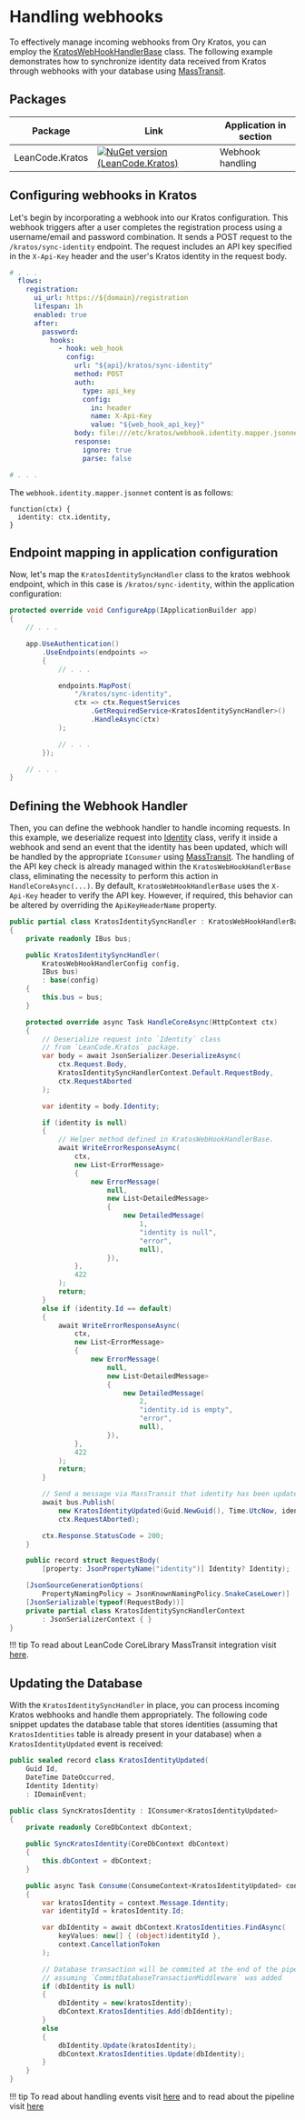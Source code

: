# Handling webhooks

To effectively manage incoming webhooks from Ory Kratos, you can employ the [KratosWebHookHandlerBase] class. The following example demonstrates how to synchronize identity data received from Kratos through webhooks with your database using [MassTransit].

## Packages

| Package | Link | Application in section |
| --- | ----------- | ----------- |
| LeanCode.Kratos | [![NuGet version (LeanCode.Kratos)](https://img.shields.io/nuget/vpre/LeanCode.Kratos.svg?style=flat-square&logo=nuget)](https://www.nuget.org/packages/LeanCode.Kratos) | Webhook handling |

## Configuring webhooks in Kratos

Let's begin by incorporating a webhook into our Kratos configuration. This webhook triggers after a user completes the registration process using a username/email and password combination. It sends a POST request to the `/kratos/sync-identity` endpoint. The request includes an API key specified in the `X-Api-Key` header and the user's Kratos identity in the request body.

```yaml
# . . .
  flows:
    registration:
      ui_url: https://${domain}/registration
      lifespan: 1h
      enabled: true
      after:
        password:
          hooks:
            - hook: web_hook
              config:
                url: "${api}/kratos/sync-identity"
                method: POST
                auth:
                  type: api_key
                  config:
                    in: header
                    name: X-Api-Key
                    value: "${web_hook_api_key}"
                body: file:///etc/kratos/webhook.identity.mapper.jsonnet
                response:
                  ignore: true
                  parse: false

# . . .
```

The `webhook.identity.mapper.jsonnet` content is as follows:

```jsonnet
function(ctx) {
  identity: ctx.identity,
}
```

## Endpoint mapping in application configuration

Now, let's map the `KratosIdentitySyncHandler` class to the kratos webhook endpoint, which in this case is `/kratos/sync-identity`, within the application configuration:

```csharp
protected override void ConfigureApp(IApplicationBuilder app)
{
    // . . .

    app.UseAuthentication()
        .UseEndpoints(endpoints =>
        {
            // . . .

            endpoints.MapPost(
                "/kratos/sync-identity",
                ctx => ctx.RequestServices
                    .GetRequiredService<KratosIdentitySyncHandler>()
                    .HandleAsync(ctx)
            );

            // . . .
        });

    // . . .
}
```

## Defining the Webhook Handler

Then, you can define the webhook handler to handle incoming requests. In this example, we deserialize request into [Identity] class, verify it inside a webhook and send an event that the identity has been updated, which will be handled by the appropriate `IConsumer` using [MassTransit]. The handling of the API key check is already managed within the `KratosWebHookHandlerBase` class, eliminating the necessity to perform this action in `HandleCoreAsync(...)`. By default, `KratosWebHookHandlerBase` uses the `X-Api-Key` header to verify the API key. However, if required, this behavior can be altered by overriding the `ApiKeyHeaderName` property.

```csharp
public partial class KratosIdentitySyncHandler : KratosWebHookHandlerBase
{
    private readonly IBus bus;

    public KratosIdentitySyncHandler(
        KratosWebHookHandlerConfig config,
        IBus bus)
        : base(config)
    {
        this.bus = bus;
    }

    protected override async Task HandleCoreAsync(HttpContext ctx)
    {
        // Deserialize request into `Identity` class
        // from `LeanCode.Kratos` package.
        var body = await JsonSerializer.DeserializeAsync(
            ctx.Request.Body,
            KratosIdentitySyncHandlerContext.Default.RequestBody,
            ctx.RequestAborted
        );

        var identity = body.Identity;

        if (identity is null)
        {
            // Helper method defined in KratosWebHookHandlerBase.
            await WriteErrorResponseAsync(
                ctx,
                new List<ErrorMessage>
                {
                    new ErrorMessage(
                        null,
                        new List<DetailedMessage>
                        {
                            new DetailedMessage(
                                1,
                                "identity is null",
                                "error",
                                null),
                        }),
                },
                422
            );
            return;
        }
        else if (identity.Id == default)
        {
            await WriteErrorResponseAsync(
                ctx,
                new List<ErrorMessage>
                {
                    new ErrorMessage(
                        null,
                        new List<DetailedMessage>
                        {
                            new DetailedMessage(
                                2,
                                "identity.id is empty",
                                "error",
                                null),
                        }),
                },
                422
            );
            return;
        }

        // Send a message via MassTransit that identity has been updated.
        await bus.Publish(
            new KratosIdentityUpdated(Guid.NewGuid(), Time.UtcNow, identity),
            ctx.RequestAborted);

        ctx.Response.StatusCode = 200;
    }

    public record struct RequestBody(
        [property: JsonPropertyName("identity")] Identity? Identity);

    [JsonSourceGenerationOptions(
        PropertyNamingPolicy = JsonKnownNamingPolicy.SnakeCaseLower)]
    [JsonSerializable(typeof(RequestBody))]
    private partial class KratosIdentitySyncHandlerContext
        : JsonSerializerContext { }
}
```

!!! tip
    To read about LeanCode CoreLibrary MassTransit integration visit [here](../messaging_masstransit/index.md).

## Updating the Database

With the `KratosIdentitySyncHandler` in place, you can process incoming Kratos webhooks and handle them appropriately. The following code snippet updates the database table that stores identities (assuming that `KratosIdentities` table is already present in your database) when a `KratosIdentityUpdated` event is received:

<!-- TODO: Add link to Kratos identity example implementation once ExampleApp is public. -->

```csharp
public sealed record class KratosIdentityUpdated(
    Guid Id,
    DateTime DateOccurred,
    Identity Identity)
    : IDomainEvent;

public class SyncKratosIdentity : IConsumer<KratosIdentityUpdated>
{
    private readonly CoreDbContext dbContext;

    public SyncKratosIdentity(CoreDbContext dbContext)
    {
        this.dbContext = dbContext;
    }

    public async Task Consume(ConsumeContext<KratosIdentityUpdated> context)
    {
        var kratosIdentity = context.Message.Identity;
        var identityId = kratosIdentity.Id;

        var dbIdentity = await dbContext.KratosIdentities.FindAsync(
            keyValues: new[] { (object)identityId },
            context.CancellationToken
        );

        // Database transaction will be commited at the end of the pipeline
        // assuming `CommitDatabaseTransactionMiddleware` was added
        if (dbIdentity is null)
        {
            dbIdentity = new(kratosIdentity);
            dbContext.KratosIdentities.Add(dbIdentity);
        }
        else
        {
            dbIdentity.Update(kratosIdentity);
            dbContext.KratosIdentities.Update(dbIdentity);
        }
    }
}
```

!!! tip
    To read about handling events visit [here](../messaging_masstransit/handling_events.md) and to read about the pipeline visit [here](../../cqrs/pipeline/index.md)

[MassTransit]: https://masstransit-project.com/
[KratosWebHookHandlerBase]: https://github.com/leancodepl/corelibrary/blob/HEAD/src/Infrastructure/LeanCode.Kratos/KratosWebHookHandlerBase.cs
[Identity]: https://github.com/leancodepl/corelibrary/blob/HEAD/src/Infrastructure/LeanCode.Kratos/Model/Identity.cs
